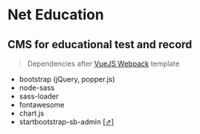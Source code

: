 # Net Education

## CMS for educational test and record

> Dependencies after [VueJS Webpack](http://vuejs-templates.github.io/webpack/) template
- bootstrap (jQuery, popper.js)
- node-sass
- sass-loader
- fontawesome
- chart.js
- startbootstrap-sb-admin [[⇗]](https://github.com/BlackrockDigital/startbootstrap-sb-admin)
